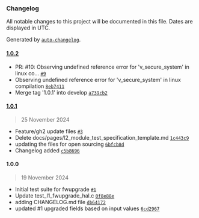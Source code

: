 ### Changelog

All notable changes to this project will be documented in this file. Dates are displayed in UTC.

Generated by [`auto-changelog`](https://github.com/CookPete/auto-changelog).

#### [1.0.2](https://github.com/rdkcentral/rdkb-halif-test-fwupgrade/compare/1.0.1...1.0.2)

- PR: #10: Observing undefined reference error for 'v_secure_system' in linux co… [`#9`](https://github.com/rdkcentral/rdkb-halif-test-fwupgrade/pull/9)
- Observing undefined reference error for 'v_secure_system' in linux compilation [`8eb7411`](https://github.com/rdkcentral/rdkb-halif-test-fwupgrade/commit/8eb74113675bfbcf32749b2208784ecbb4c32109)
- Merge tag '1.0.1' into develop [`a739cb2`](https://github.com/rdkcentral/rdkb-halif-test-fwupgrade/commit/a739cb2c209b3e7ed478e061a6b791d78101381a)

#### [1.0.1](https://github.com/rdkcentral/rdkb-halif-test-fwupgrade/compare/1.0.0...1.0.1)

> 25 November 2024

- Feature/gh2 update files [`#3`](https://github.com/rdkcentral/rdkb-halif-test-fwupgrade/pull/3)
- Delete docs/pages/l2_module_test_specification_template.md [`1c443c9`](https://github.com/rdkcentral/rdkb-halif-test-fwupgrade/commit/1c443c9fc088b01c03cf03ecba656bfd6dd39570)
- updating the files for open sourcing [`6bfcb8d`](https://github.com/rdkcentral/rdkb-halif-test-fwupgrade/commit/6bfcb8d50d7672e853ca9e89789bb220de2eb8ab)
- Changelog added [`c5b8696`](https://github.com/rdkcentral/rdkb-halif-test-fwupgrade/commit/c5b8696352aef6a31a84ec55204639adaee94fa8)

#### 1.0.0

> 19 November 2024

- Initial test suite for fwupgrade [`#1`](https://github.com/rdkcentral/rdkb-halif-test-fwupgrade/pull/1)
- Update test_l1_fwupgrade_hal.c [`0f8e88e`](https://github.com/rdkcentral/rdkb-halif-test-fwupgrade/commit/0f8e88ea5583f36d14ea7e5d87d7976e938708fd)
- adding CHANGELOG.md file [`db64172`](https://github.com/rdkcentral/rdkb-halif-test-fwupgrade/commit/db64172cb9dfc8fecb60118b35e0f158e1537917)
- updated #1 upgraded fields based on input values [`6cd2967`](https://github.com/rdkcentral/rdkb-halif-test-fwupgrade/commit/6cd2967be7c6e83a8ddf82135f02993852c1fa0e)
